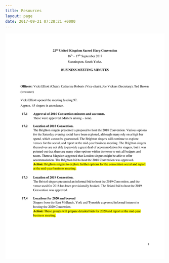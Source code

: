 ```yaml
---
title: Resources
layout: page
date: 2017-09-21 07:28:21 +0000
---
```

<img src="/uploads/2017/09/21/22nd%20UKSHC%20-%20Minutes.pdf">